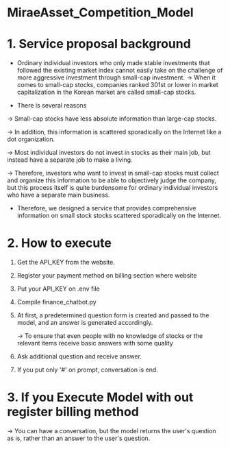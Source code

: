 # MiraeAsset_Competition_Model




# 1. Service proposal background

* Ordinary individual investors who only made stable investments that followed the existing market index cannot easily take on the challenge of more aggressive investment through small-cap investment. 
      -> When it comes to small-cap stocks, companies ranked 301st or lower in market capitalization in the Korean market are called small-cap stocks.



* There is several reasons
  
-> Small-cap stocks have less absolute information than large-cap stocks.

-> In addition, this information is scattered sporadically on the Internet like a dot organization.

-> Most individual investors do not invest in stocks as their main job, but instead have a separate job to make a living.

-> Therefore, investors who want to invest in small-cap stocks must collect and organize this information to be able to objectively judge the company, but              this process itself is quite burdensome for ordinary individual investors who have a separate main business.



* Therefore, we designed a service that provides comprehensive information on small stock stocks scattered sporadically on the Internet.




# 2. How to execute

1. Get the API_KEY from the website.
    
2. Register your payment method on billing section where website
    
3. Put your API_KEY on .env file
    
4. Compile finance_chatbot.py
    
5. At first, a predetermined question form is created and passed to the model, and an answer is generated accordingly.

   -> To ensure that even people with no knowledge of stocks or the relevant items receive basic answers with some quality
        
7. Ask additional question and receive answer.
    
8. If you put only '#' on prompt, conversation is end.



# 3. If you Execute Model with out register billing method

-> You can have a conversation, but the model returns the user's question as is, rather than an answer to the user's question.
